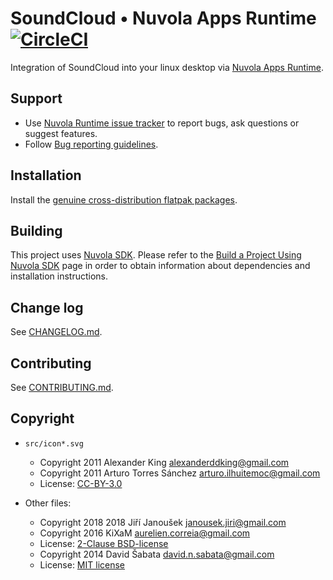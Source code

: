 SoundCloud • Nuvola Apps Runtime [![CircleCI](https://circleci.com/gh/tiliado/nuvola-app-soundcloud/tree/master.svg?style=svg)](https://circleci.com/gh/tiliado/nuvola-app-soundcloud/tree/master)
================================

Integration of SoundCloud into your linux desktop via
[Nuvola Apps Runtime](https://github.com/tiliado/nuvolaruntime).

Support
-------

  - Use [Nuvola Runtime issue tracker](https://github.com/tiliado/nuvolaruntime/issues/new/choose)
    to report bugs, ask questions or suggest features.
  - Follow [Bug reporting guidelines](https://github.com/tiliado/nuvolaruntime/wiki/Bug-Reporting-Guidelines).

Installation
------------

Install the [genuine cross-distribution flatpak packages](https://nuvola.tiliado.eu/app/soundcloud/).

Building
--------

This project uses [Nuvola SDK](https://github.com/tiliado/nuvolasdk#create-new-project). Please refer to
the [Build a Project Using Nuvola SDK](https://github.com/tiliado/nuvolasdk#build-a-project-using-nuvola-sdk)
page in order to obtain information about dependencies and installation instructions.

Change log
----------

See [CHANGELOG.md](./CHANGELOG.md).

Contributing
------------

See [CONTRIBUTING.md](./CONTRIBUTING.md).

Copyright
---------

  - `src/icon*.svg`
    + Copyright 2011 Alexander King <alexanderddking@gmail.com>
    + Copyright 2011 Arturo Torres Sánchez <arturo.ilhuitemoc@gmail.com>
    + License: [CC-BY-3.0](./LICENSE-CC-BY.txt)

  - Other files:
    + Copyright 2018 2018 Jiří Janoušek <janousek.jiri@gmail.com>
    + Copyright 2016 KiXaM <aurelien.correia@gmail.com>
    + License: [2-Clause BSD-license](./LICENSE-BSD.txt)
    + Copyright 2014 David Šabata <david.n.sabata@gmail.com>
    + License: [MIT license](./LICENSE-MIT.txt)
